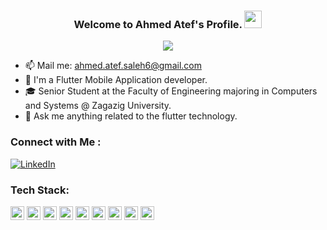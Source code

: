 <h3 align="center">
  Welcome to Ahmed Atef's Profile.
  <img src="https://media.giphy.com/media/hvRJCLFzcasrR4ia7z/giphy.gif" width="28">
</h3>

<!-- Typing SVG by DenverCoder1 - https://github.com/DenverCoder1/readme-typing-svg -->
<p align="center">
  <a href="https://github.com/DenverCoder1/readme-typing-svg"><img src="https://readme-typing-svg.herokuapp.com/?lines=Flutter%20developer;Always%20learning%20new%20things&font=Fira%20Code&center=true&width=440&height=45&color=f75c7e&vCenter=true&size=22"></a>
</p>

- 📫 Mail me: ahmed.atef.saleh6@gmail.com
- 📱 I'm a Flutter Mobile Application developer.
- 🎓 Senior Student at the Faculty of Engineering majoring in Computers and Systems @ Zagazig University.
- 💬 Ask me anything related to the flutter technology.

### Connect with Me :

[![LinkedIn](https://img.shields.io/badge/LinkedIn-%230077B5.svg?logo=linkedin&logoColor=white)](https://www.linkedin.com/in/ahmed-atef283/)

### Tech Stack:
<p align="left">
  <img src="https://www.vectorlogo.zone/logos/dartlang/dartlang-icon.svg" alt="dart" width="22" height="22"/> 
  <img src="https://www.vectorlogo.zone/logos/figma/figma-icon.svg" alt="figma" width="22" height="22"/> 
  <img src="https://www.vectorlogo.zone/logos/firebase/firebase-icon.svg" alt="firebase" width="22" height="22"/> 
  <img src="https://www.vectorlogo.zone/logos/flutterio/flutterio-icon.svg" alt="flutter" width="22" height="22"/> 
  <img src="https://www.vectorlogo.zone/logos/git-scm/git-scm-icon.svg" alt="git" width="22" height="22"/>
  <img src="https://www.vectorlogo.zone/logos/mysql/mysql-icon.svg" alt="mysql" width="22" height="22"/> 
  <img src="https://www.vectorlogo.zone/logos/java/java-icon.svg" alt="java" width="22" height="22"/> 
  <img src="https://www.vectorlogo.zone/logos/getpostman/getpostman-icon.svg" alt="postman" width="22" height="22"/> 
  <img src="https://www.vectorlogo.zone/logos/arduino/arduino-icon.svg" alt="arduino" width="22" height="22"/> 
</p>

